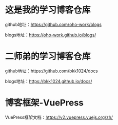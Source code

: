 # 这是我的学习博客仓库
github地址：https://github.com/oho-work/blogs

blogs地址：https://oho-work.github.io/blogs/

# 二师弟的学习博客仓库
github地址：https://github.com/bkk1024/docs

blogs地址：https://bkk1024.github.io/docs/

# 博客框架-VuePress
VuePress框架文档：https://v2.vuepress.vuejs.org/zh/
